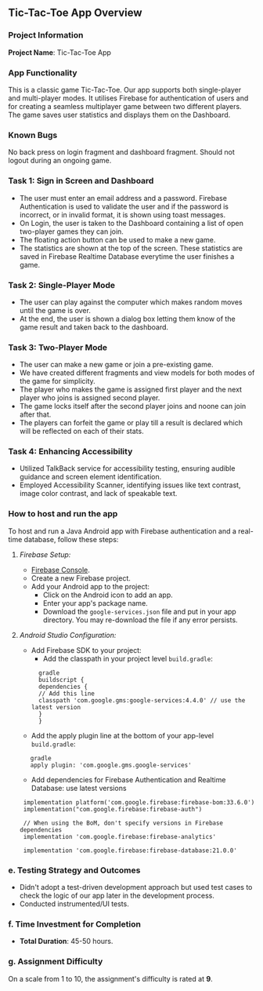 
## Tic-Tac-Toe App Overview

### Project Information

**Project Name**: Tic-Tac-Toe App  

### App Functionality
This is a classic game Tic-Tac-Toe. Our app supports both single-player and multi-player modes.
It utilises Firebase for authentication of users and for creating a seamless multiplayer game between
two different players. The game saves user statistics and displays them on the Dashboard.

### Known Bugs
No back press on login fragment and dashboard fragment. 
Should not logout during an ongoing game. 

### Task 1: Sign in Screen and Dashboard
- The user must enter an email address and a password. Firebase Authentication is used to validate the 
user and if the password is incorrect, or in invalid format, it is shown using toast messages.
- On Login, the user is taken to the Dashboard containing a list of open two-player games they can join.
- The floating action button can be used to make a new game.
- The statistics are shown at the top of the screen. These statistics are saved in Firebase Realtime Database everytime the user finishes a game.

### Task 2: Single-Player Mode 
- The user can play against the computer which makes random moves until the game is over.
- At the end, the user is shown a dialog box letting them know of the game result and taken 
back to the dashboard.

### Task 3: Two-Player Mode
- The user can make a new game or join a pre-existing game.
- We have created different fragments and view models for both modes of the game for simplicity.
- The player who makes the game is assigned first player and the next player who joins is assigned second player.
- The game locks itself after the second player joins and noone can join after that. 
- The players can forfeit the game or play till a result is declared which will be reflected on each of their stats.

### Task 4: Enhancing Accessibility

- Utilized TalkBack service for accessibility testing, ensuring audible guidance and screen element identification.
- Employed Accessibility Scanner, identifying issues like text contrast, image color contrast, and lack of speakable text. 

### How to host and run the app

To host and run a Java Android app with Firebase authentication and a real-time database, follow these steps:

1. *Firebase Setup:*
    - [Firebase Console](https://console.firebase.google.com/).
    - Create a new Firebase project.
    - Add your Android app to the project:
        - Click on the Android icon to add an app.
        - Enter your app's package name.
        - Download the `google-services.json` file and put in your app directory. You may re-download the file if any error persists.

2. *Android Studio Configuration:*
    - Add Firebase SDK to your project:
        - Add the classpath in your project level `build.gradle`:
        ```
          gradle
          buildscript {
          dependencies {
          // Add this line
          classpath 'com.google.gms:google-services:4.4.0' // use the latest version
          }
          }

        ```
    - Add the apply plugin line at the bottom of your app-level `build.gradle`:
    ```
       gradle
       apply plugin: 'com.google.gms.google-services'
   ```

    - Add dependencies for Firebase Authentication and Realtime Database: use latest versions
   ```
    implementation platform('com.google.firebase:firebase-bom:33.6.0')
    implementation("com.google.firebase:firebase-auth")

    // When using the BoM, don't specify versions in Firebase dependencies
    implementation 'com.google.firebase:firebase-analytics'
    
    implementation 'com.google.firebase:firebase-database:21.0.0'
      ```


### e. Testing Strategy and Outcomes

- Didn't adopt a test-driven development approach but used test cases to check the logic of our app later in the development process.
- Conducted instrumented/UI tests.

### f. Time Investment for Completion

- **Total Duration**: 45-50 hours.

### g. Assignment Difficulty 

On a scale from 1 to 10, the assignment's difficulty is rated at **9**.
